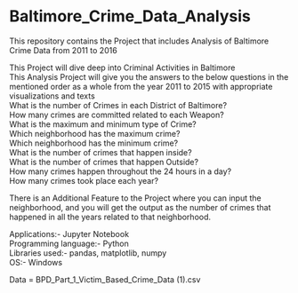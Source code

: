 # Baltimore_Crime_Data_Analysis

This repository contains the Project that includes Analysis of Baltimore Crime Data from 2011 to 2016<br>

This Project will dive deep into Criminal Activities in Baltimore<br>
This Analysis Project will give you the answers to the below questions in the mentioned order as a whole from the year 2011 to 2015 with appropriate visualizations and texts<br>
What is the number of Crimes in each District of Baltimore?<br>
How many crimes are committed related to each Weapon?<br>
What is the maximum and minimum type of Crime?<br>
Which neighborhood has the maximum crime?<br>
Which neighborhood has the minimum crime?<br>
What is the number of crimes that happen inside?<br>
What is the number of crimes that happen Outside?<br>
How many crimes happen throughout the 24 hours in a day?<br>
How many crimes took place each year?<br>

There is an Additional Feature to the Project where you can input the neighborhood, and you will get the output as the number of crimes that happened in all the years related to that neighborhood.<br>

Applications:- Jupyter Notebook<br>
Programming language:- Python<br>
Libraries used:- pandas, matplotlib, numpy<br>
OS:- Windows<br>

Data = BPD_Part_1_Victim_Based_Crime_Data (1).csv<br>

